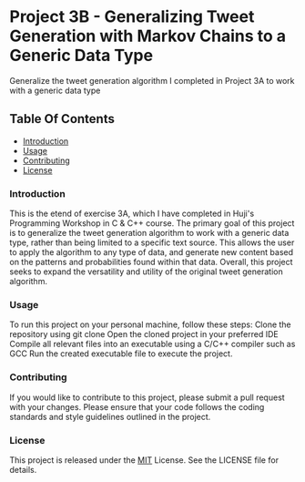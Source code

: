 # Project 3B - Generalizing Tweet Generation with Markov Chains to a Generic Data Type
Generalize the tweet generation algorithm I completed in Project 3A to work with a generic data type

## Table Of Contents
- [Introduction](#introduction)
- [Usage](#usage)
- [Contributing](#contributing)
- [License](#license)

### Introduction
This is the etend of exercise 3A, which I have completed in Huji's Programming Workshop in C & C++ course.
The primary goal of this project is to generalize the tweet generation algorithm to work with a generic data type, rather than being limited to a specific text source. This allows the user to apply the algorithm to any type of data, and generate new content based on the patterns and probabilities found within that data. Overall, this project seeks to expand the versatility and utility of the original tweet generation algorithm.
### Usage
To run this project on your personal machine, follow these steps:
Clone the repository using git clone <url>
Open the cloned project in your preferred IDE
Compile all relevant files into an executable using a C/C++ compiler such as GCC
Run the created executable file to execute the project.

### Contributing
If you would like to contribute to this project, please submit a pull request with your changes. 
Please ensure that your code follows the coding standards and style guidelines outlined in the project.

### License
This project is released under the [MIT](https://choosealicense.com/licenses/mit/) License. See the LICENSE file for details.
